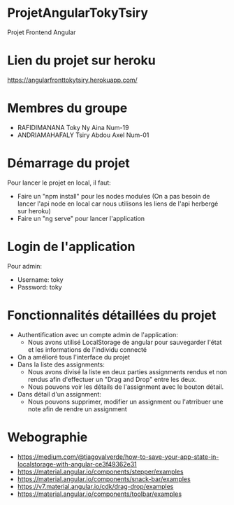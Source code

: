 # ProjetAngularTokyTsiry
Projet Frontend Angular

# Lien du projet sur heroku
https://angularfronttokytsiry.herokuapp.com/

# Membres du groupe
- RAFIDIMANANA Toky Ny Aina Num-19
- ANDRIAMAHAFALY Tsiry Abdou Axel Num-01

# Démarrage du projet
Pour lancer le projet en local, il faut:
- Faire un "npm install" pour les nodes modules
(On a pas besoin de lancer l'api node en local car nous utilisons les liens de l'api herbergé sur heroku)
- Faire un "ng serve" pour lancer l'application

# Login de l'application
Pour admin:
 -  Username: toky
 -  Password: toky

# Fonctionnalités détaillées du projet
- Authentification avec un compte admin de l'application:
  - Nous avons utilisé LocalStorage de angular pour sauvegarder l'état et les informations de l'individu connecté
- On a amélioré tous l'interface du projet
- Dans la liste des assignments:
  - Nous avons divisé la liste en deux parties assignments rendus et non rendus afin d'effectuer un "Drag and Drop" entre les deux.
  - Nous pouvons voir les détails de l'assignment avec le bouton détail.  
- Dans détail d'un assignment:
  - Nous pouvons supprimer, modifier un assignment ou l'atrribuer une note afin de rendre un assignment

# Webographie
- https://medium.com/@tiagovalverde/how-to-save-your-app-state-in-localstorage-with-angular-ce3f49362e31
- https://material.angular.io/components/stepper/examples
- https://material.angular.io/components/snack-bar/examples
- https://v7.material.angular.io/cdk/drag-drop/examples
- https://material.angular.io/components/toolbar/examples
